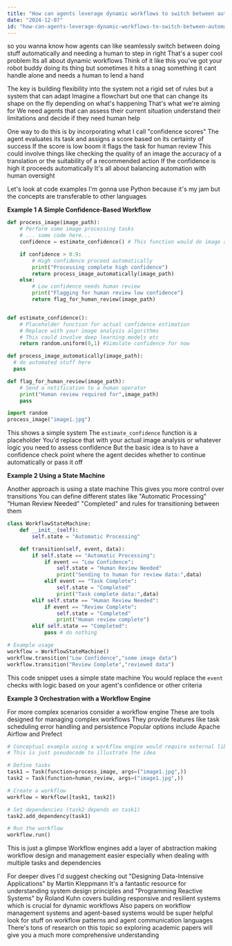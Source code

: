 ```yaml
---
title: "How can agents leverage dynamic workflows to switch between automated and human-initiated tasks?"
date: "2024-12-07"
id: "how-can-agents-leverage-dynamic-workflows-to-switch-between-automated-and-human-initiated-tasks"
---
```


 so you wanna know how agents can like seamlessly switch between doing stuff automatically and needing a human to step in right  That's a super cool problem  Its all about dynamic workflows  Think of it like this you've got your robot buddy doing its thing  but sometimes it hits a snag something it cant handle alone and needs a human to lend a hand

The key is building flexibility into the system not a rigid set of rules but a system that can adapt  Imagine a flowchart but one that can change its shape on the fly depending on what's happening  That's what we're aiming for  We need agents that can assess their current situation understand their limitations and decide if they need human help

One way to do this is by incorporating what I call "confidence scores"  The agent evaluates its task and assigns a score based on its certainty of success  If the score is low boom it flags the task for human review  This could involve things like checking the quality of an image the accuracy of a translation or the suitability of a recommended action  If the confidence is high it proceeds automatically  It's all about balancing automation with human oversight

Let's look at code examples  I'm gonna use Python because it's my jam but the concepts are transferable to other languages

**Example 1  A Simple Confidence-Based Workflow**

```python
def process_image(image_path):
    # Perform some image processing tasks
    # ... some code here...
    confidence = estimate_confidence() # This function would do image analysis etc 

    if confidence > 0.9:
        # High confidence proceed automatically
        print("Processing complete high confidence")
        return process_image_automatically(image_path) 
    else:
        # Low confidence needs human review
        print("Flagging for human review low confidence")
        return flag_for_human_review(image_path)


def estimate_confidence():
    # Placeholder function for actual confidence estimation
    # Replace with your image analysis algorithms 
    # This could involve deep learning models etc
    return random.uniform(0,1) #Simulate confidence for now

def process_image_automatically(image_path):
  # do automated stuff here 
  pass

def flag_for_human_review(image_path):
    # Send a notification to a human operator
    print("Human review required for",image_path)
    pass

import random
process_image("image1.jpg")
```


This shows a simple system  The `estimate_confidence`  function is a placeholder  You'd replace that with your actual image analysis or whatever logic you need to assess confidence  But the basic idea is to have a confidence check point where the agent decides whether to continue automatically or pass it off


**Example 2  Using a State Machine**

Another approach is using a state machine  This gives you more control over transitions  You can define different states  like "Automatic Processing" "Human Review Needed" "Completed" and rules for transitioning between them


```python
class WorkflowStateMachine:
    def __init__(self):
        self.state = "Automatic Processing"

    def transition(self, event, data):
        if self.state == "Automatic Processing":
            if event == "Low Confidence":
                self.state = "Human Review Needed"
                print("Sending to human for review data:",data)
            elif event == "Task Complete":
                self.state = "Completed"
                print("Task complete data:",data)
        elif self.state == "Human Review Needed":
            if event == "Review Complete":
                self.state = "Completed"
                print("Human review complete")
        elif self.state == "Completed":
            pass # do nothing

# Example usage
workflow = WorkflowStateMachine()
workflow.transition("Low Confidence","some image data")
workflow.transition("Review Complete","reviewed data")

```

This code snippet uses a simple state machine  You would replace the `event`  checks with logic based on your agent's confidence or other criteria


**Example 3  Orchestration with a Workflow Engine**

For more complex scenarios  consider a workflow engine  These are tools designed for managing complex workflows  They provide features like task scheduling error handling and persistence  Popular options include Apache Airflow and Prefect


```python
# Conceptual example using a workflow engine would require external libraries
# This is just pseudocode to illustrate the idea

# Define tasks
task1 = Task(function=process_image, args=("image1.jpg",))
task2 = Task(function=human_review, args=("image1.jpg",))

# Create a workflow
workflow = Workflow([task1, task2])

# Set dependencies (task2 depends on task1)
task2.add_dependency(task1)

# Run the workflow
workflow.run() 
```

This is just a glimpse  Workflow engines add a layer of abstraction making workflow design and management easier especially when dealing with multiple tasks and dependencies


For deeper dives  I'd suggest checking out "Designing Data-Intensive Applications" by Martin Kleppmann  It's a fantastic resource for understanding system design principles  and "Programming Reactive Systems" by Roland Kuhn  covers building responsive and resilient systems which is crucial for dynamic workflows  Also papers on workflow management systems and agent-based systems would be super helpful  look for stuff on workflow patterns and agent communication languages  There's tons of research on this topic so exploring academic papers will give you a much more comprehensive understanding
